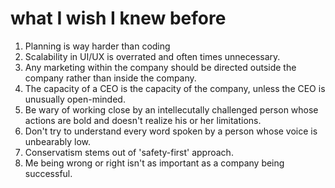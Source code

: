 # what I wish I knew before
1. Planning is way harder than coding
2. Scalability in UI/UX is overrated and often times unnecessary. 
3. Any marketing within the company should be directed outside the company rather than inside the company.
4. The capacity of a CEO is the capacity of the company, unless the CEO is unusually open-minded. 
5. Be wary of working close by an intellecutally challenged person whose actions are bold and doesn't realize his or her limitations.
6. Don't try to understand every word spoken by a person whose voice is unbearably low. 
7. Conservatism stems out of 'safety-first' approach.
8. Me being wrong or right isn't as important as a company being successful. 
